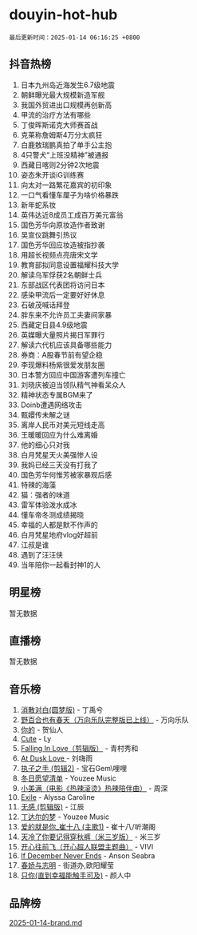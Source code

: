 # douyin-hot-hub

`最后更新时间：2025-01-14 06:16:25 +0800`

## 抖音热榜

1. 日本九州岛近海发生6.7级地震
1. 朝鲜曝光最大规模新造军舰
1. 我国外贸进出口规模再创新高
1. 甲流的治疗方法有哪些
1. 丁俊晖斯诺克大师赛首战
1. 克莱称詹姆斯4万分太疯狂
1. 白鹿敖瑞鹏真拍了单手公主抱
1. 4只警犬“上班没精神”被通报
1. 西藏日喀则2分钟2次地震
1. 姿态朱开谈iG训练赛
1. 向太对一路繁花嘉宾的初印象
1. 一口气看懂车厘子为啥价格暴跌
1. 新年蛇系妆
1. 英伟达近8成员工成百万美元富翁
1. 国色芳华向原妆造作者致谢
1. 吴宣仪跳舞引热议
1. 国色芳华回应妆造被指抄袭
1. 用超长视频点亮唐宋文学
1. 教育部拟同意设置福耀科技大学
1. 解读乌军俘获2名朝鲜士兵
1. 东部战区代表团将访问日本
1. 感染甲流后一定要好好休息
1. 石破茂喊话拜登
1. 胖东来不允许员工夫妻间家暴
1. 西藏定日县4.9级地震
1. 英媒曝大量照片揭日军罪行
1. 解读六代机应该具备哪些能力
1. 券商：A股春节前有望企稳
1. 李现爆料杨紫很爱发朋友圈
1. 日本警方回应中国游客遭列车撞亡
1. 刘晓庆被迫当领队精气神看呆众人
1. 精神状态专属BGM来了
1. Doinb遭遇网络攻击
1. 甄嬛传未解之谜
1. 离岸人民币对美元短线走高
1. 王暖暖回应为什么难离婚
1. 他的细心只对我
1. 白月梵星天火美强惨人设
1. 我妈已经三天没有打我了
1. 国色芳华何惟芳被家暴观后感
1. 特辣的海藻
1. 猫：强者的味道
1. 雷军体验泼水成冰
1. 懂车帝冬测成绩揭晓
1. 幸福的人都是默不作声的
1. 白月梵星地府vlog好超前
1. 江叔是谁
1. 遇到了汪汪侠
1. 当年陪你一起看封神1的人

## 明星榜

暂无数据

## 直播榜

暂无数据

## 音乐榜

1. [消散对白(圆梦版)](https://sf5-hl-cdn-tos.douyinstatic.com/obj/tos-cn-ve-2774/og4jB5I5IizzoZVAAAzWgBMAsMDWoArfwBOiFs) - 丁禹兮
1. [野百合也有春天（万向乐队完整版已上线）](https://sf5-hl-cdn-tos.douyinstatic.com/obj/tos-cn-ve-2774/oMnUxhRAMiAGBqDtIPBQ7ACYQZFlJCftcgeDJE) - 万向乐队
1. [你的](https://sf5-hl-cdn-tos.douyinstatic.com/obj/tos-cn-ve-2774/oYuIeKf42jB7sEV6B2upMdpYAgfrQWj0FeRegh) - 贺仙人
1. [Cute](https://sf5-hl-cdn-tos.douyinstatic.com/obj/tos-cn-ve-2774/o4IbIzHWKAAB4wsS5qMBRiiAlEBGTpQRNfFvuo) - Ly
1. [Falling In Love（剪辑版）](https://sf5-hl-cdn-tos.douyinstatic.com/obj/tos-cn-ve-2774/o8ajpA8zzgBPahbBIO8AcKGBLJezFCRd1wfP9f) - 青村秀和
1. [ At Dusk  Love ](https://sf5-hl-cdn-tos.douyinstatic.com/obj/tos-cn-ve-2774/o8CrpCf5CaYgI4ZrtQgMQAFEfuGqNnRSDQAPBc) - 刘嗨雨
1. [执子之手 (剪辑2)](https://sf5-hl-cdn-tos.douyinstatic.com/obj/tos-cn-ve-2774/oUoZLQjCc31XzqsBnBQUNgeKtYPBcgbFDwtfcu) - 宝石Gem\哩哩
1. [冬日愿望清单](https://sf5-hl-cdn-tos.douyinstatic.com/obj/tos-cn-ve-2774/oIIgUOeamCFCVAzxN6MFRLIBlLGpUqQxeeHrLE) - Youzee Music
1. [小美满（电影《热辣滚烫》热辣陪伴曲）](https://sf5-hl-cdn-tos.douyinstatic.com/obj/tos-cn-ve-2774/o0GAn2lSgfZIDUgtevCGDQYnFg4CwnrBaxbTZL) - 周深
1. [Exile](https://sf5-hl-cdn-tos.douyinstatic.com/obj/tos-cn-ve-2774/oYj4gAQTknKE3WW0Je8KGmQ7z1cA4FefwtbufD) - Alyssa Caroline
1. [无感 (剪辑版)](https://sf5-hl-cdn-tos.douyinstatic.com/obj/tos-cn-ve-2774/o0eIsUzJBDlQaQFC5OFlgbMEZC1TFYBftOBn6p) - 江辰
1. [丁达尔的梦](https://sf5-hl-cdn-tos.douyinstatic.com/obj/tos-cn-ve-2774/oMU3WirUZBVQkAC9ccG5P2IQirziZM2RTInUY) - Youzee Music
1. [爱的就是你_崔十八 (主歌1)](https://sf5-hl-cdn-tos.douyinstatic.com/obj/tos-cn-ve-2774/oI5BO5DhFZ6UTcNCnZaOCBLtZ7WIMQGfgnXf5E) - 崔十八/听潮阁
1. [天冷了你要记得穿秋裤（米三岁版）](https://sf5-hl-cdn-tos.douyinstatic.com/obj/tos-cn-ve-2774/oQlIwVIDWiZ6BQilAorS7MA0AgCkQDvcZAdm1) - 米三岁
1. [开心往前飞（开心超人联盟主题曲）](https://sf5-hl-cdn-tos.douyinstatic.com/obj/tos-cn-ve-2774/9d8fb7c82cf1421fb93a9fe925275e0a) - VIVI
1. [If December Never Ends](https://sf5-hl-cdn-tos.douyinstatic.com/obj/tos-cn-ve-2774/oY1IQMoTgCFIBg8RZifyqlBBt1UFgitTYmxeOS) - Anson Seabra
1. [春娇与志明](https://sf5-hl-cdn-tos.douyinstatic.com/obj/tos-cn-ve-2774/e530d8fceb7044b39707d7f9ff54add1) - 街道办,欧阳耀莹
1. [只你(直到幸福能触手可及)](https://sf5-hl-cdn-tos.douyinstatic.com/obj/tos-cn-ve-2774/o0lBkRDzFTeaVSUz3ZZSCBVtZ5DIMQGfgmEAuE) - 颜人中

## 品牌榜

[2025-01-14-brand.md](2025-01-14-brand.md)
